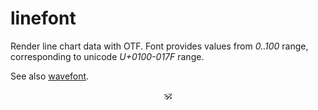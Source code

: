 # linefont

Render line chart data with OTF. Font provides values from _0..100_ range, corresponding to unicode _U+0100-017F_ range.

See also [wavefont](https://github.com/a-vis/wavefont).

<p align="center">🕉<p>
